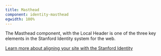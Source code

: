```yaml
---
title: Masthead
component: identity-masthead
egwidth: 100%
---
```

The Masthead component, with the Local Header is one of the three key elements in the Stanford Identity system for the web. 

[Learn more about aligning your site with the Stanford Identity](/page/brand-design-elements-brand/)

